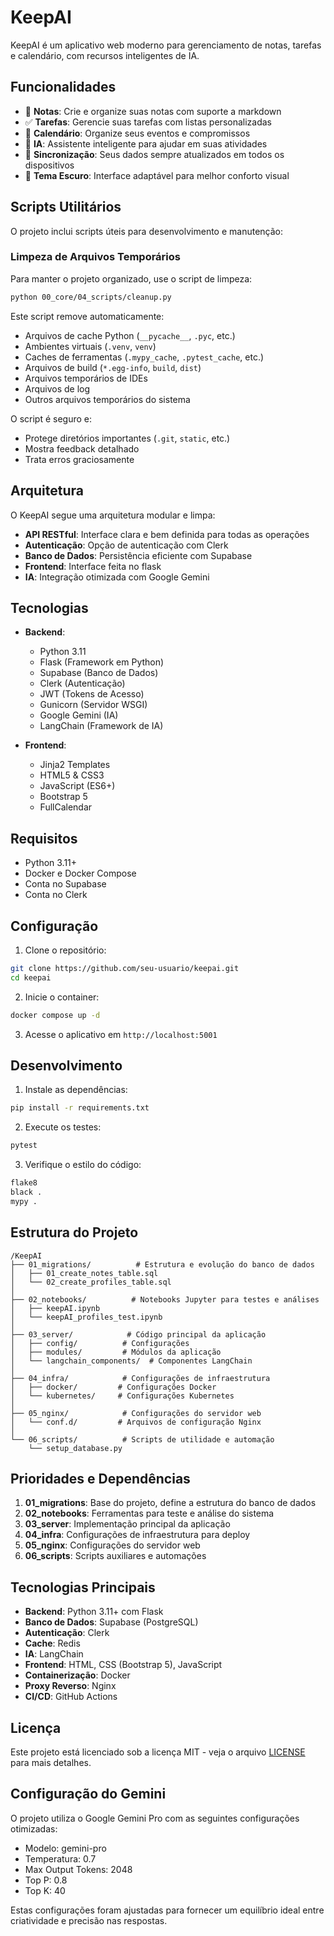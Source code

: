 # KeepAI

KeepAI é um aplicativo web moderno para gerenciamento de notas, tarefas e calendário, com recursos inteligentes de IA.

## Funcionalidades

- 📝 **Notas**: Crie e organize suas notas com suporte a markdown
- ✅ **Tarefas**: Gerencie suas tarefas com listas personalizadas
- 📅 **Calendário**: Organize seus eventos e compromissos
- 🤖 **IA**: Assistente inteligente para ajudar em suas atividades
- 🔄 **Sincronização**: Seus dados sempre atualizados em todos os dispositivos
- 🌙 **Tema Escuro**: Interface adaptável para melhor conforto visual

## Scripts Utilitários

O projeto inclui scripts úteis para desenvolvimento e manutenção:

### Limpeza de Arquivos Temporários

Para manter o projeto organizado, use o script de limpeza:

```bash
python 00_core/04_scripts/cleanup.py
```

Este script remove automaticamente:

- Arquivos de cache Python (`__pycache__`, `.pyc`, etc.)
- Ambientes virtuais (`.venv`, `venv`)
- Caches de ferramentas (`.mypy_cache`, `.pytest_cache`, etc.)
- Arquivos de build (`*.egg-info`, `build`, `dist`)
- Arquivos temporários de IDEs
- Arquivos de log
- Outros arquivos temporários do sistema

O script é seguro e:

- Protege diretórios importantes (`.git`, `static`, etc.)
- Mostra feedback detalhado
- Trata erros graciosamente

## Arquitetura

O KeepAI segue uma arquitetura modular e limpa:

- **API RESTful**: Interface clara e bem definida para todas as operações
- **Autenticação**: Opção de autenticação com Clerk
- **Banco de Dados**: Persistência eficiente com Supabase
- **Frontend**: Interface feita no flask
- **IA**: Integração otimizada com Google Gemini

## Tecnologias

- **Backend**:

  - Python 3.11
  - Flask (Framework em Python)
  - Supabase (Banco de Dados)
  - Clerk (Autenticação)
  - JWT (Tokens de Acesso)
  - Gunicorn (Servidor WSGI)
  - Google Gemini (IA)
  - LangChain (Framework de IA)

- **Frontend**:
  - Jinja2 Templates
  - HTML5 & CSS3
  - JavaScript (ES6+)
  - Bootstrap 5
  - FullCalendar

## Requisitos

- Python 3.11+
- Docker e Docker Compose
- Conta no Supabase
- Conta no Clerk

## Configuração

1. Clone o repositório:

```bash
git clone https://github.com/seu-usuario/keepai.git
cd keepai
```

2. Inicie o container:

```bash
docker compose up -d
```

3. Acesse o aplicativo em `http://localhost:5001`

## Desenvolvimento

1. Instale as dependências:

```bash
pip install -r requirements.txt
```

2. Execute os testes:

```bash
pytest
```

3. Verifique o estilo do código:

```bash
flake8
black .
mypy .
```

## Estrutura do Projeto

```
/KeepAI
├── 01_migrations/          # Estrutura e evolução do banco de dados
│   ├── 01_create_notes_table.sql
│   └── 02_create_profiles_table.sql
│
├── 02_notebooks/          # Notebooks Jupyter para testes e análises
│   ├── keepAI.ipynb
│   └── keepAI_profiles_test.ipynb
│
├── 03_server/            # Código principal da aplicação
│   ├── config/          # Configurações
│   ├── modules/         # Módulos da aplicação
│   └── langchain_components/  # Componentes LangChain
│
├── 04_infra/            # Configurações de infraestrutura
│   ├── docker/         # Configurações Docker
│   └── kubernetes/     # Configurações Kubernetes
│
├── 05_nginx/            # Configurações do servidor web
│   └── conf.d/         # Arquivos de configuração Nginx
│
└── 06_scripts/          # Scripts de utilidade e automação
    └── setup_database.py
```

## Prioridades e Dependências

1. **01_migrations**: Base do projeto, define a estrutura do banco de dados
2. **02_notebooks**: Ferramentas para teste e análise do sistema
3. **03_server**: Implementação principal da aplicação
4. **04_infra**: Configurações de infraestrutura para deploy
5. **05_nginx**: Configurações do servidor web
6. **06_scripts**: Scripts auxiliares e automações

## Tecnologias Principais

- **Backend**: Python 3.11+ com Flask
- **Banco de Dados**: Supabase (PostgreSQL)
- **Autenticação**: Clerk
- **Cache**: Redis
- **IA**: LangChain
- **Frontend**: HTML, CSS (Bootstrap 5), JavaScript
- **Containerização**: Docker
- **Proxy Reverso**: Nginx
- **CI/CD**: GitHub Actions

## Licença

Este projeto está licenciado sob a licença MIT - veja o arquivo [LICENSE](LICENSE) para mais detalhes.

## Configuração do Gemini

O projeto utiliza o Google Gemini Pro com as seguintes configurações otimizadas:

- Modelo: gemini-pro
- Temperatura: 0.7
- Max Output Tokens: 2048
- Top P: 0.8
- Top K: 40

Estas configurações foram ajustadas para fornecer um equilíbrio ideal entre criatividade e precisão nas respostas.
